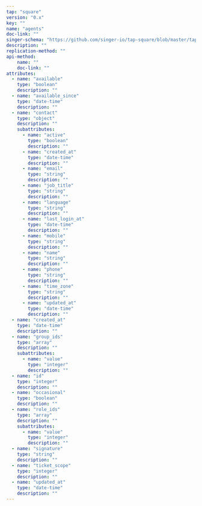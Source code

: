 ```yaml
---
tap: "square"
version: "0.x"
key: ""
name: "agents"
doc-link: ""
singer-schema: "https://github.com/singer-io/tap-square/blob/master/tap_square/schemas/agents.json"
description: ""
replication-method: ""
api-method:
    name: ""
    doc-link: ""
attributes:
  - name: "available"
    type: "boolean"
    description: ""
  - name: "available_since"
    type: "date-time"
    description: ""
  - name: "contact"
    type: "object"
    description: ""
    subattributes:
      - name: "active"
        type: "boolean"
        description: ""
      - name: "created_at"
        type: "date-time"
        description: ""
      - name: "email"
        type: "string"
        description: ""
      - name: "job_title"
        type: "string"
        description: ""
      - name: "language"
        type: "string"
        description: ""
      - name: "last_login_at"
        type: "date-time"
        description: ""
      - name: "mobile"
        type: "string"
        description: ""
      - name: "name"
        type: "string"
        description: ""
      - name: "phone"
        type: "string"
        description: ""
      - name: "time_zone"
        type: "string"
        description: ""
      - name: "updated_at"
        type: "date-time"
        description: ""
  - name: "created_at"
    type: "date-time"
    description: ""
  - name: "group_ids"
    type: "array"
    description: ""
    subattributes:
      - name: "value"
        type: "integer"
        description: ""
  - name: "id"
    type: "integer"
    description: ""
  - name: "occasional"
    type: "boolean"
    description: ""
  - name: "role_ids"
    type: "array"
    description: ""
    subattributes:
      - name: "value"
        type: "integer"
        description: ""
  - name: "signature"
    type: "string"
    description: ""
  - name: "ticket_scope"
    type: "integer"
    description: ""
  - name: "updated_at"
    type: "date-time"
    description: ""
---
```

